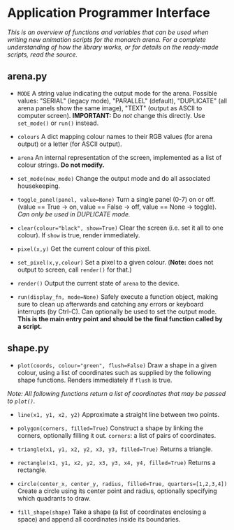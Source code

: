 # Application Programmer Interface

*This is an overview of functions and variables that can be used when writing new
animation scripts for the monarch arena. For a complete understanding of how
the library works, or for details on the ready-made scripts, read the source.*

## arena.py

- `MODE` A string value indicating the output mode for the arena. Possible
  values: "SERIAL" (legacy mode), "PARALLEL" (default), "DUPLICATE" (all arena
  panels show the same image), "TEXT" (output as ASCII to computer screen).
  **IMPORTANT:** Do *not* change this directly. Use `set_mode()` or `run()`
  instead.
  
- `colours` A dict mapping colour names to their RGB values (for arena output) 
  or a letter (for ASCII output).
  
- `arena` An internal representation of the screen, implemented as a list of
  colour strings. **Do not modify.**

- `set_mode(new_mode)` Change the output mode and do all associated
  housekeeping.
  
- `toggle_panel(panel, value=None)` Turn a single panel (0-7) on or off. 
  (value == True -> on, value == False -> off, value == None -> toggle). 
  *Can only be used in DUPLICATE mode.*

- `clear(colour="black", show=True)` Clear the screen (i.e. set it all to one
  colour). If `show` is true, render immediately.
  
- `pixel(x,y)` Get the current colour of this pixel.

- `set_pixel(x,y,colour)` Set a pixel to a given colour. (**Note:** does not
  output to screen, call `render()` for that.)
  
- `render()` Output the current state of `arena` to the device.

- `run(display_fn, mode=None)` Safely execute a function object, making sure to
  clean up afterwards and catching any errors or keyboard interrupts (by Ctrl-C).
  Can optionally be used to set the output mode. **This is the main entry point
  and should be the final function called by a script.**
  
## shape.py

- `plot(coords, colour="green", flush=False)` Draw a shape in a given colour, 
  using a list of coordinates such as supplied by the following shape functions.
  Renders immediately if `flush` is true.
  
*Note: All following functions return a list of coordinates that may be passed
to `plot()`.*
  
- `line(x1, y1, x2, y2)` Approximate a straight line between two points.

- `polygon(corners, filled=True)` Construct a shape by linking the corners,
  optionally filling it out. `corners`: a list of pairs of coordinates.
  
- `triangle(x1, y1, x2, y2, x3, y3, filled=True)` Returns a triangle.

- `rectangle(x1, y1, x2, y2, x3, y3, x4, y4, filled=True)` Returns a rectangle.

- `circle(center_x, center_y, radius, filled=True, quarters=[1,2,3,4])`
  Create a circle using its center point and radius, optionally specifying which
  quadrants to draw.

- `fill_shape(shape)` Take a shape (a list of coordinates enclosing a space)
  and append all coordinates inside its boundaries.
